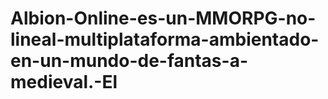 # Albion-Online-es-un-MMORPG-no-lineal-multiplataforma-ambientado-en-un-mundo-de-fantas-a-medieval.-El